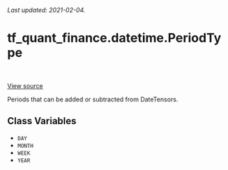 <!--
This file is generated by a tool. Do not edit directly.
For open-source contributions the docs will be updated automatically.
-->

*Last updated: 2021-02-04.*

<div itemscope itemtype="http://developers.google.com/ReferenceObject">
<meta itemprop="name" content="tf_quant_finance.datetime.PeriodType" />
<meta itemprop="path" content="Stable" />
<meta itemprop="property" content="DAY"/>
<meta itemprop="property" content="MONTH"/>
<meta itemprop="property" content="WEEK"/>
<meta itemprop="property" content="YEAR"/>
</div>

# tf_quant_finance.datetime.PeriodType

<!-- Insert buttons and diff -->

<table class="tfo-notebook-buttons tfo-api" align="left">
</table>

<a target="_blank" href="https://github.com/google/tf-quant-finance/blob/master/tf_quant_finance/datetime/constants.py">View source</a>



Periods that can be added or subtracted from DateTensors.

<!-- Placeholder for "Used in" -->


## Class Variables

* `DAY` <a id="DAY"></a>
* `MONTH` <a id="MONTH"></a>
* `WEEK` <a id="WEEK"></a>
* `YEAR` <a id="YEAR"></a>
